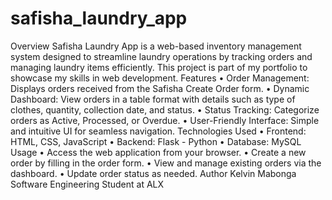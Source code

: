 # safisha_laundry_app
Overview
Safisha Laundry App is a web-based inventory management system designed to streamline laundry operations by tracking orders and managing laundry items efficiently. This project is part of my portfolio to showcase my skills in web development.
Features
•	Order Management: Displays orders received from the Safisha Create Order form.
•	Dynamic Dashboard: View orders in a table format with details such as type of clothes, quantity, collection date, and status.
•	Status Tracking: Categorize orders as Active, Processed, or Overdue.
•	User-Friendly Interface: Simple and intuitive UI for seamless navigation.
Technologies Used
•	Frontend: HTML, CSS, JavaScript
•	Backend: Flask - Python 
•	Database: MySQL
Usage
•	Access the web application from your browser.
•	Create a new order by filling in the order form.
•	View and manage existing orders via the dashboard.
•	Update order status as needed.
Author
Kelvin Mabonga
Software Engineering Student at ALX
